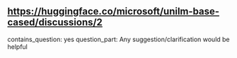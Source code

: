## https://huggingface.co/microsoft/unilm-base-cased/discussions/2

contains_question: yes
question_part: Any suggestion/clarification would be helpful